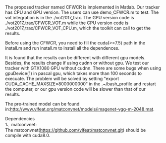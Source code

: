 The proposed tracker named CFWCR is implemented in Matlab. Our tracker has CPU and GPU version. The users can use demo_CFWCR.m to test. The vot integration is in the ./vot2017_trax. The GPU version code is ./vot2017_trax/CFWCR_VOT.m while the CPU version code is ./vot2017_trax/CFWCR_VOT_CPU.m, which the toolkit can call to get the results.  

Before using the CFWCR, you need to fill the cuda(>=7.5) path in the install.m and run install.m to install all the dependences.    

It is found that the results can be different with different gpu models. Besides, the results change if using cudnn or without gpu. We test our tracker with GTX1080 GPU without cudnn. There are some bugs when using gpuDevice(1) in pascal gpu, which takes more than 100 seconds to execuate. The problem will be solved by setting "export CUDA_CACHE_MAXSIZE=8000000000" in the .~/bash_profile and restart the computer, or our gpu version code will be slower than that of our results.  

The pre-trained model can be found in:http://www.vlfeat.org/matconvnet/models/imagenet-vgg-m-2048.mat.  

Dependencies  
1、matconvnet:   
The matconvnet(https://github.com/vlfeat/matconvnet.git) should be compile with cuda8.0.     
